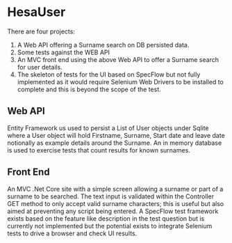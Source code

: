 # HesaUser
There are four projects:
1. A Web API offering a Surname search on DB persisted data.
2. Some tests against the WEB API
3. An MVC front end using the above Web API to offer a Surname search for user details.
4. The skeleton of tests for the UI based on SpecFlow but not fully implemented as it would require Selenium Web Drivers to be installed to complete and this is beyond the scope of the test.

## Web API
Entity Framework us used to persist a List of User objects under Sqlite where a User object will hold Firstname, Surname, Start date and leave date notionally as example details around the Surname.
An in memory database is used to exercise tests that count results for known surnames.

## Front End
An MVC .Net Core site with a simple screen allowing a surname or part of a surname to be searched. 
The text input is validated within the Controller GET method to only accept valid surname characters; this is useful but also aimed at preventing any script being entered.
A SpecFlow test framework exists based on the feature like description in the test question but is currently not implemented but the potential exists to integrate Selenium tests to drive a browser and check UI results.
